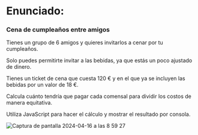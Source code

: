 # Enunciado:

### Cena de cumpleaños entre amigos

Tienes un grupo de 6 amigos y quieres invitarlos a cenar por tu cumpleaños.

Solo puedes permitirte invitar a las bebidas, ya que estás un poco ajustado de dinero.

Tienes un ticket de cena que cuesta 120 € y en el que ya se incluyen las bebidas por un valor de 18 €.

Calcula cuánto tendría que pagar cada comensal para dividir los costos de manera equitativa.

Utiliza JavaScript para hacer el cálculo y mostrar el resultado por consola.


![Captura de pantalla 2024-04-16 a las 8 59 27](https://github.com/Javilone/BootcampJS-entrega-02/assets/97972589/9f97f012-5dfe-4bfa-b29a-69a62245d8cc)
